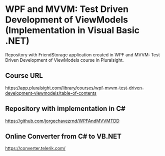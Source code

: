 # WPF and MVVM: Test Driven Development of ViewModels (Implementation in Visual Basic .NET)

Repository with FriendStorage application created in WPF and MVVM: Test Driven Development of ViewModels course in Pluralsight.

## Course URL
https://app.pluralsight.com/library/courses/wpf-mvvm-test-driven-development-viewmodels/table-of-contents

## Repository with implementation in C#
https://github.com/jorgechavezrnd/WPFAndMVVMTDD

## Online Converter from C# to VB.NET
https://converter.telerik.com/
